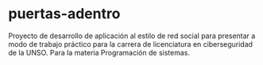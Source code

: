 # puertas-adentro
Proyecto de desarrollo de aplicación al estilo de red social para presentar a modo de trabajo práctico para la carrera de licenciatura en ciberseguridad de la UNSO. Para la materia Programación de sistemas.
